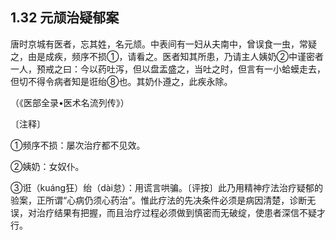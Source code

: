 ## 1.32 元颃治疑郁案

唐时京城有医者，忘其姓，名元颃。中表间有一妇从夫南中，曾误食一虫，常疑之，由是成疾，频序不损①，请看之。医者知其所患，乃请主人姨奶②中谨密者一人，预戒之曰：今以药吐泻，但以盘盂盛之，当吐之时，但言有一小蛤蟆走去，但切不得令病者知是诳绐⑧也。其奶仆遵之，此疾永除。

（《医部全录•医术名流列传》）

〔注释〕

①频序不损：屡次治疗都不见效。

②姨奶：女奴仆。

③诳（kuáng狂）绐（dài怠）：用谎言哄骗。〔评按〕此乃用精神疗法治疗疑郁的验案，正所谓“心病仍须心药治”。惟此疗法的先决条件必须是病因清楚，诊断无误，对治疗结果有把握，而且治疗过程必须做到慎密而无破绽，使患者深信不疑才行。
